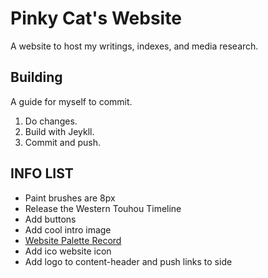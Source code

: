 # Pinky Cat's Website
A website to host my writings, indexes, and media research.

## Building
A guide for myself to commit.

1. Do changes.
2. Build with Jeykll.
3. Commit and push.

## INFO LIST
- Paint brushes are 8px
- Release the Western Touhou Timeline
- Add buttons
- Add cool intro image
- [Website Palette Record](https://coolors.co/f7f7ff-a39eb5-8a74d3-46acfa-d3c093-131112-6ddf7c)
- Add ico website icon
- Add logo to content-header and push links to side

